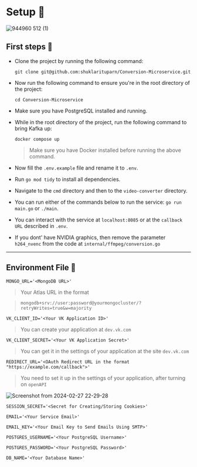 # Setup 🔧

![944960 512 (1)](https://github.com/shuklarituparn/Conversion-Microservice/assets/66947051/b0db7aef-2982-416c-96bc-7f877a6e9ce7)

## First steps 🚀


* Clone the project by running the following command:

    `git clone git@github.com:shuklarituparn/Conversion-Microservice.git`
    
* Now run the following command to ensure you're in the root directory of the project:

    `cd Conversion-Microservice`
    
* Make sure you have PostgreSQL installed and running.

* While in the root directory of the project, run the following command to bring Kafka up:

   `docker compose up`
   
   > Make sure you have Docker installed before running the above command.

* Now fill the `.env.example` file and rename it to `.env`.

* Run `go mod tidy` to install all dependencies.


* Navigate to the `cmd` directory and then to the `video-converter` directory.
 
* You can run either of the commands below to run the service:
    `go run main.go` or `./main`.

* You can interact with the service at `localhost:8085` or at the `callback URL` described in `.env`.

* If you dont' have NVIDIA graphics, then remove the parameter  `h264_nvenc` from the code at `internal/ffmpeg/conversion.go`

---


## Environment File 📁

`
MONGO_URL='<MongoDB URL>'
`

> Your Atlas URL in the format
 
 >`mongodb+srv://user:password@yourmongocluster/?retryWrites=true&w=majority`
 
`VK_CLIENT_ID='<Your VK Application ID>'`

> You can create your application at `dev.vk.com`

`VK_CLIENT_SECRET='<Your VK Application Secret>'`

 >You can get it in the settings of your application at the site `dev.vk.com`


`REDIRECT_URL='<OAuth Redirect URL in the format "https://example.com/callback">'`

> You need to set it up in the settings of your application, after turning on `openAPI`

![Screenshot from 2024-02-27 22-29-28](https://github.com/shuklarituparn/Conversion-Microservice/assets/66947051/ffa984be-92e5-4dec-9245-b6cf62dea457)



`SESSION_SECRET='<Secret for Creating/Storing Cookies>'`


`EMAIL='<Your Service Email>'`

`EMAIL_KEY='<Your Email Key to Send Emails Using SMTP>'`

`POSTGRES_USERNAME='<Your PostgreSQL Username>'`

`POSTGRES_PASSWORD='<Your PostgreSQL Password>'`

`DB_NAME='<Your Database Name>'`

